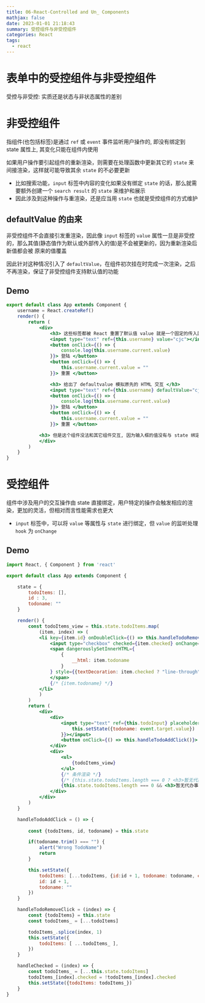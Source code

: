 ```yaml
---
title: 06-React-Controlled and Un_ Components
mathjax: false
date: 2023-01-01 21:18:43
summary: 受控组件与非受控组件
categories: React
tags:
  - react
---
```


# 表单中的受控组件与非受控组件

受控与非受控: 实质还是状态与非状态属性的差别

# 非受控组件

指组件(也包括标签)是通过 `ref` 或 `event` 事件监听用户操作的, 即没有绑定到 state 属性上, 其变化只能在组件内使用

如果用户操作要引起组件的重新渲染，则需要在处理函数中更新其它的 `state` 来间接渲染，这样就可能导致其余 `state` 的不必要更新
- 比如搜索功能，`input` 标签中内容的变化如果没有绑定 `state` 的话，那么就需要额外创建一个 `search result` 的 `state` 来维护和展示
- 因此涉及到这种操作与重渲染，还是应当用 `state` 也就是受控组件的方式维护

## defaultValue 的由来

非受控组件不会直接引发重渲染，因此像 `input` 标签的 `value` 属性一旦是非受控的，那么其值(静态值作为默认或外部传入的值)是不会被更新的，因为重新渲染后新值都会被 原来的值覆盖

因此针对这种情况引入了 `defaultValue`，在组件初次挂在时完成一次渲染，之后不再渲染，保证了非受控组件支持默认值的功能

## Demo

```jsx
export default class App extends Component {
    username = React.createRef()
    render() {
        return (
            <div>
                <h3> 这些标签都被 React 重置了默认值 value 就是一个固定的传入属性, 不会被更新 </h3>
                <input type="text" ref={this.username} value="cjc"></input>
                <button onClick={() => {
                    console.log(this.username.current.value)
                }}> 登陆 </button>
                <button onClick={() => {
                    this.username.current.value = ""
                }}> 重置 </button>

                <h3> 给出了 defaultvalue 模拟原先的 HTML 交互 </h3>
                <input type="text" ref={this.username} defaultValue="cjc"></input>
                <button onClick={() => {
                    console.log(this.username.current.value)
                }}> 登陆 </button>
                <button onClick={() => {
                    this.username.current.value = ""
                }}> 重置 </button>

            <h3> 但是这个组件没法和其它组件交互, 因为输入框的值没有与 state 绑定导致组件不会更新 </h3>
            </div>
        )
    }
}

```

# 受控组件

组件中涉及用户的交互操作由 state 直接绑定，用户特定的操作会触发相应的渲染，更加的灵活，但相对而言性能需求也更大
- `input` 标签中，可以将 `value` 等属性与 `state` 进行绑定，但 `value` 的监听处理 `hook` 为 `onChange`

## Demo

```jsx
import React, { Component } from 'react'

export default class App extends Component {

    state = {
        todoItems: [],
        id : 3,
        todoname: ""
    }

    render() {
        const todoItems_view = this.state.todoItems.map(
            (item, index) => (
            <li key={item.id} onDoubleClick={() => this.handleTodoRemoveClick(index)}>
                <input type="checkbox" checked={item.checked} onChange={() => {this.handleChecked(index)}}/>
                <span dangerouslySetInnerHTML={
                    {
                        __html: item.todoname
                    }
                } style={{textDecoration: item.checked ? "line-through" : ""}}>
                </span>
                {/* {item.todoname} */}
            </li>
            )
        )
        return (
            <div>
                <div>
                    <input type="text" ref={this.todoInput} placeholder="Input you todo thing..." value={this.state.todoname} onChange={(event) => {
                        this.setState({todoname: event.target.value})
                    }}></input>
                    <button onClick={() => this.handleTodoAddClick()}> ADD </button>
                </div>
                <div>
                    <ul>
                        {todoItems_view}
                    </ul>
                    {/* 条件渲染 */}
                    {/* {this.state.todoItems.length === 0 ? <h3>暂无代办事项</h3> : null}  */}
                    {this.state.todoItems.length === 0 && <h3>暂无代办事项</h3>} 
                </div>
            </div>
        )
    }

    handleTodoAddClick = () => {
        
        const {todoItems, id, todoname} = this.state

        if(todoname.trim() === "") {
            alert("Wrong TodoName")
            return
        }

        this.setState({
            todoItems: [...todoItems, {id:id + 1, todoname: todoname, checked: false}],
            id: id + 1,
            todoname: ""
        })
    }

    handleTodoRemoveClick = (index) => {
        const {todoItems} = this.state
        const todoItems_ = [...todoItems]

        todoItems_.splice(index, 1)
        this.setState({
            todoItems: [ ...todoItems_ ],
        })
    }

    handleChecked = (index) => {
        const todoItems_ = [...this.state.todoItems]
        todoItems_[index].checked = !todoItems_[index].checked
        this.setState({todoItems: todoItems_})
    }
}
```